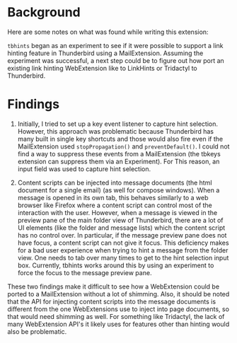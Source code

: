# Background

Here are some notes on what was found while writing this extension:

`tbhints` began as an experiment to see if it were possible to support a link hinting feature in Thunderbird using a MailExtension.
Assuming the experiment was successful, a next step could be to figure out how port an existing link hinting WebExtension like to LinkHints or Tridactyl to Thunderbird.

# Findings

1. Initially, I tried to set up a key event listener to capture hint selection.
However, this approach was problematic because Thunderbird has many built in single key shortcuts and those would also fire even if the MailExtension used `stopPropagation()` and `preventDefault()`.
I could not find a way to suppress these events from a MailExtension (the tbkeys extension can suppress them via an Experiment).
For This reason, an input field was used to capture hint selection.

2. Content scripts can be injected into message documents (the html document for a single email) (as well for compose windows).
When a message is opened in its own tab, this behaves similarly to a web browser like Firefox where a content script can control most of the interaction with the user.
However, when a message is viewed in the preview pane of the main folder view of Thunderbird, there are a lot of UI elements (like the folder and message lists) which the content script has no control over.
In particular, if the message preview pane does not have focus, a content script can not give it focus.
This deficiency makes for a bad user experience when trying to hint a message from the folder view.
One needs to tab over many times to get to the hint selection input box.
Currently, tbhints works around this by using an experiment to force the focus to the message preview pane.

These two findings make it difficult to see how a WebExtension could be ported to a MailExtension without a lot of shimming.
Also, it should be noted that the API for injecting content scripts into the message documents is different from the one WebExtensions use to inject into page documents, so that would need shimming as well.
For something like Tridactyl, the lack of many WebExtension API's it likely uses for features other than hinting would also be problematic.
